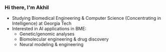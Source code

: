 ### Hi there, I'm Akhil
* Studying Biomedical Engineering & Computer Science (Concentrating in Intelligence) at Georgia Tech
* Interested in AI applications in BME:
    * Genetic/genomic analyses
    * Biomolecular engineering & drug discovery
    * Neural modeling & engineering
